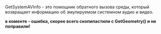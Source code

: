 GetSystemAVInfo - это помощник обратного вызова среды, который возвращает информацию об эмулируемом системном аудио и видео.

**в коменте - ошибка, скорее всего скопипастили с GetGeometry() и не поправили!**